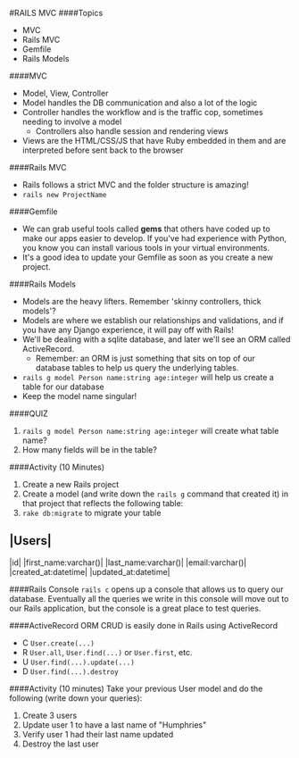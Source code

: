 #RAILS MVC
####Topics
- MVC
- Rails MVC
- Gemfile
- Rails Models

####MVC
- Model, View, Controller
- Model handles the DB communication and also a lot of the logic
- Controller handles the workflow and is the traffic cop, sometimes needing to involve a model  
  - Controllers also handle session and rendering views
- Views are the HTML/CSS/JS that have Ruby embedded in them and are interpreted before sent back to the browser

####Rails MVC
- Rails follows a strict MVC and the folder structure is amazing!
- `rails new ProjectName`

####Gemfile
- We can grab useful tools called <b>gems</b> that others have coded up to make our apps easier to develop.  If you've had experience with Python, you know you can install various tools in your virtual environments.  
- It's a good idea to update your Gemfile as soon as you create a new project.

####Rails Models
- Models are the heavy lifters.  Remember 'skinny controllers, thick models'?
- Models are where we establish our relationships and validations, and if you have any Django experience, it will pay off with Rails!
- We'll be dealing with a sqlite database, and later we'll see an ORM called ActiveRecord.
  - Remember: an ORM is just something that sits on top of our database tables to help us query the underlying tables.
- `rails g model Person name:string age:integer` will help us create a table for our database
- Keep the model name singular!

####QUIZ
1. `rails g model Person name:string age:integer` will create what table name?
2. How many fields will be in the table?

####Activity (10 Minutes)
1. Create a new Rails project
2. Create a model (and write down the `rails g` command that created it) in that project that reflects the following table:
3. `rake db:migrate` to migrate your table

|Users|
-----
|id|
|first_name:varchar()|
|last_name:varchar()|
|email:varchar()|
|created_at:datetime|
|updated_at:datetime|

####Rails Console
`rails c` opens up a console that allows us to query our database.  Eventually all the queries we write in this console will move out to our Rails application, but the console is a great place to test queries.

####ActiveRecord ORM
CRUD is easily done in Rails using ActiveRecord
- C `User.create(...)`
- R `User.all`, `User.find(...)` or `User.first`, etc.
- U `User.find(...).update(...)`
- D `User.find(...).destroy`

####Activity (10 minutes)
Take your previous User model and do the following (write down your queries):
1. Create 3 users
2. Update user 1 to have a last name of "Humphries"
3. Verify user 1 had their last name updated
4. Destroy the last user
